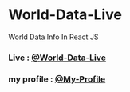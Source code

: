 # World-Data-Live
World Data Info In React JS

### Live : [@World-Data-Live](https://mbganesh.github.io/World-Data-Live/)

### my profile : [@My-Profile](https://mbganesh.github.io/my_profile/)

